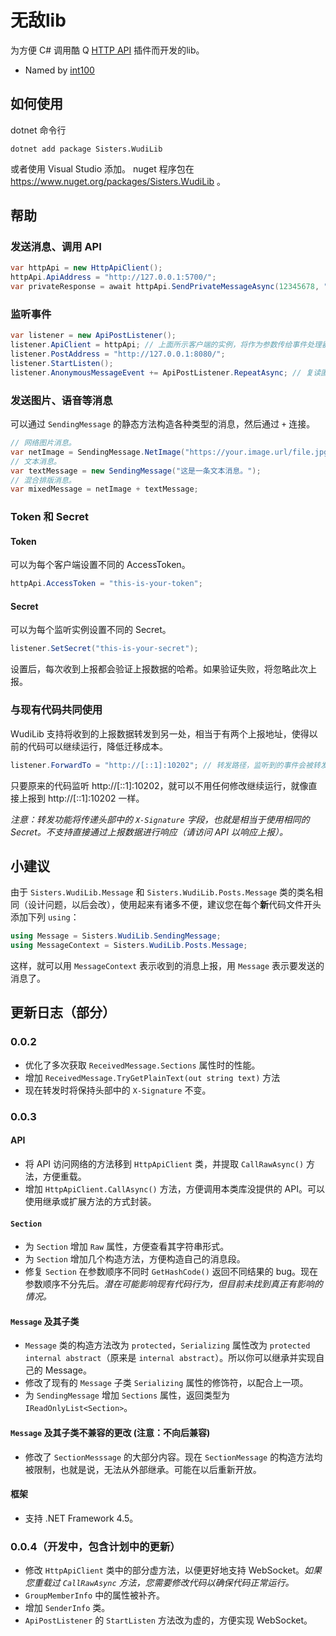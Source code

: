 # 无敌lib
为方便 C# 调用酷 Q [HTTP API](https://github.com/richardchien/coolq-http-api) 插件而开发的lib。

- Named by [int100](https://github.com/1004121460)

## 如何使用
dotnet 命令行
```
dotnet add package Sisters.WudiLib
```
或者使用 Visual Studio 添加。
nuget 程序包在 https://www.nuget.org/packages/Sisters.WudiLib 。

## 帮助
### 发送消息、调用 API
``` C#
var httpApi = new HttpApiClient();
httpApi.ApiAddress = "http://127.0.0.1:5700/";
var privateResponse = await httpApi.SendPrivateMessageAsync(12345678, "hello");
```
### 监听事件
``` C#
var listener = new ApiPostListener();
listener.ApiClient = httpApi; // 上面所示客户端的实例，将作为参数传给事件处理器，便于进行各种操作。
listener.PostAddress = "http://127.0.0.1:8080/";
listener.StartListen();
listener.AnonymousMessageEvent += ApiPostListener.RepeatAsync; // 复读匿名消息。
```

### 发送图片、语音等消息
可以通过 `SendingMessage` 的静态方法构造各种类型的消息，然后通过 `+` 连接。
```C#
// 网络图片消息。
var netImage = SendingMessage.NetImage("https://your.image.url/file.jpg");
// 文本消息。
var textMessage = new SendingMessage("这是一条文本消息。");
// 混合排版消息。
var mixedMessage = netImage + textMessage;
```

### Token 和 Secret
#### Token
可以为每个客户端设置不同的 AccessToken。
```C#
httpApi.AccessToken = "this-is-your-token";
```
#### Secret
可以为每个监听实例设置不同的 Secret。
```C#
listener.SetSecret("this-is-your-secret");
```
设置后，每次收到上报都会验证上报数据的哈希。如果验证失败，将忽略此次上报。

### 与现有代码共同使用
WudiLib 支持将收到的上报数据转发到另一处，相当于有两个上报地址，使得以前的代码可以继续运行，降低迁移成本。
```C#
listener.ForwardTo = "http://[::1]:10202"; // 转发路径，监听到的事件会被转发到此处。
```
只要原来的代码监听 http://[::1]:10202，就可以不用任何修改继续运行，就像直接上报到 http://[::1]:10202 一样。

*注意：转发功能将传递头部中的 `X-Signature` 字段，也就是相当于使用相同的 Secret。不支持直接通过上报数据进行响应（请访问 API 以响应上报）。*

## 小建议
由于 `Sisters.WudiLib.Message` 和 `Sisters.WudiLib.Posts.Message` 类的类名相同（设计问题，以后会改），使用起来有诸多不便，建议您在每个**新**代码文件开头添加下列 `using`：
```C#
using Message = Sisters.WudiLib.SendingMessage;
using MessageContext = Sisters.WudiLib.Posts.Message;
```
这样，就可以用 `MessageContext` 表示收到的消息上报，用 `Message` 表示要发送的消息了。

## 更新日志（部分）
### 0.0.2
- 优化了多次获取 `ReceivedMessage.Sections` 属性时的性能。
- 增加 `ReceivedMessage.TryGetPlainText(out string text)` 方法
- 现在转发时将保持头部中的 `X-Signature` 不变。

### 0.0.3
#### API
- 将 API 访问网络的方法移到 `HttpApiClient` 类，并提取 `CallRawAsync()` 方法，方便重载。
- 增加 `HttpApiClient.CallAsync()` 方法，方便调用本类库没提供的 API。可以使用继承或扩展方法的方式封装。
#### `Section`
- 为 `Section` 增加 `Raw` 属性，方便查看其字符串形式。
- 为 `Section` 增加几个构造方法，方便构造自己的消息段。
- 修复 `Section` 在参数顺序不同时 `GetHashCode()` 返回不同结果的 bug。现在参数顺序不分先后。*潜在可能影响现有代码行为，但目前未找到真正有影响的情况。*
#### `Message` 及其子类
- `Message` 类的构造方法改为 `protected`，`Serializing` 属性改为 `protected internal abstract`（原来是 `internal abstract`）。所以你可以继承并实现自己的 Message。
- 修改了现有的 `Message` 子类 `Serializing` 属性的修饰符，以配合上一项。
- 为 `SendingMessage` 增加 `Sections` 属性，返回类型为 `IReadOnlyList<Section>`。
#### `Message` 及其子类不兼容的更改 **(注意：不向后兼容)**
- 修改了 `SectionMesssage` 的大部分内容。现在 `SectionMessage` 的构造方法均被限制，也就是说，无法从外部继承。可能在以后重新开放。
#### 框架
- 支持 .NET Framework 4.5。

### 0.0.4（开发中，包含计划中的更新）
- 修改 `HttpApiClient` 类中的部分虚方法，以便更好地支持 WebSocket。*如果您重载过 `CallRawAsync` 方法，您需要修改代码以确保代码正常运行。*
- `GroupMemberInfo` 中的属性被补齐。
- 增加 `SenderInfo` 类。
- `ApiPostListener` 的 `StartListen` 方法改为虚的，方便实现 WebSocket。